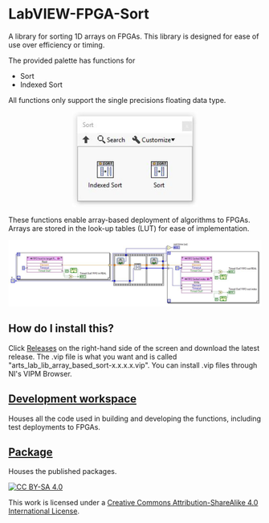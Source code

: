 # LabVIEW-FPGA-Sort
A library for sorting 1D arrays on FPGAs. This library is designed for ease of use over efficiency or timing.

The provided palette has functions for 
- Sort
- Indexed Sort

All functions only support the single precisions floating data type.

<p align="center">
<img src="palette.JPG" alt="drawing" width="250"/>
</p>
<p align="center">
</p>

These functions enable array-based deployment of algorithms to FPGAs. Arrays are stored in the look-up tables (LUT) for ease of implementation. 

<p align="center">
<img src="code.JPG" alt="drawing" width="800"/>
</p>
<p align="center">
</p>

## How do I install this?
Click [Releases](https://github.com/ARTS-Laboratory/LabVIEW-FPGA-Sort/releases) on the right-hand side of the screen and download the latest release. The .vip file is what you want and is called "arts_lab_lib_array_based_sort-x.x.x.x.vip". You can install .vip files through NI's VIPM Browser. 

## [Development workspace](development_workspace)
Houses all the code used in building and developing the functions, including test deployments to FPGAs. 

## [Package](package)
Houses the published packages.

[![CC BY-SA 4.0][cc-by-sa-shield]][cc-by-sa]

This work is licensed under a
[Creative Commons Attribution-ShareAlike 4.0 International License][cc-by-sa].



[cc-by-sa]: http://creativecommons.org/licenses/by-sa/4.0/
[cc-by-sa-image]: https://licensebuttons.net/l/by-sa/4.0/88x31.png
[cc-by-sa-shield]: https://img.shields.io/badge/License-CC%20BY--SA%204.0-lightgrey.svg


